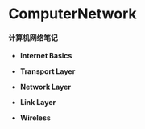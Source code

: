 # ComputerNetwork

#### 计算机网络笔记

*   **Internet Basics**

*   **Transport Layer**

*   **Network Layer**

*   **Link Layer**

*   **Wireless**

    

